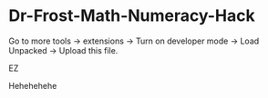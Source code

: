# Dr-Frost-Math-Numeracy-Hack

Go to more tools -> extensions -> Turn on developer mode -> Load Unpacked -> Upload this file.



EZ

Hehehehehe
